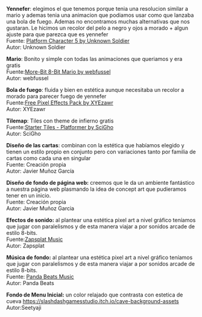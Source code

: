 **Yennefer**: elegimos el que tenemos porque tenia una resolucion similar a mario y ademas tenia una animacion que podiamos usar como que lanzaba una bola de fuego. Ademas no encontramos muchas alternativas que nos gustaran. Le hicimos un recolor del pelo a negro y ojos a morado \+ algun ajuste para que parezca que es yennefer  
Fuente: [Platform Character 5 by Unknown Soldier](https://unknown-soldiersz.itch.io/platform-character4)  
Autor: Unknown Soldier

**Mario**: Bonito y simple con todas las animaciones que queriamos y era gratis  
Fuente:[More-Bit 8-Bit Mario by webfussel](https://webfussel.itch.io/more-bit-8-bit-mario)  
Autor: webfussel

**Bola de fuego**: fluida y bien en estética aunque necesitaba un recolor a morado para parecer fuego de yennefer  
Fuente:[Free Pixel Effects Pack by XYEzawr](https://xyezawr.itch.io/free)  
Autor: XYEzawr

**Tilemap**: Tiles con theme de infierno gratis  
Fuente:[Starter Tiles \- Platformer by SciGho](https://ninjikin.itch.io/starter-tiles)  
Autor: SciGho

**Diseño de las cartas**: combinan con la estética que habíamos elegido y tienen un estilo propio en conjunto pero con variaciones tanto por familia de cartas como cada una en singular  
Fuente: Creación propia  
Autor: Javier Muñoz García

**Diseño de fondo de página web:** creemos que le da un ambiente fantástico a nuestra página web plasmando la idea de concept art que pudieramos tener en un inicio.  
Fuente: Creación propia  
Autor: Javier Muñoz Garcia

**Efectos de sonido:** al plantear una estética pixel art a nivel gráfico teníamos que jugar con paralelismos y de esta manera viajar a por sonidos arcade de estilo 8-bits.  
Fuente:[Zapsplat Music](https://www.zapsplat.com/)  
Autor: Zapsplat

**Música de fondo:** al plantear una estética pixel art a nivel gráfico teníamos que jugar con paralelismos y de esta manera viajar a por sonidos arcade de estilo 8-bits.  
Fuente: [Panda Beats Music](https://pandabeatsmusic.com/)  
Autor: Panda Beats  

**Fondo de Menu Inicial:** un color relajado que contrasta con estetica de cueva
https://slashdashgamesstudio.itch.io/cave-background-assets
Autor:Seetyaji
